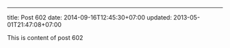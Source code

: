 ---
title: Post 602
date: 2014-09-16T12:45:30+07:00
updated: 2013-05-01T21:47:08+07:00

This is content of post 602